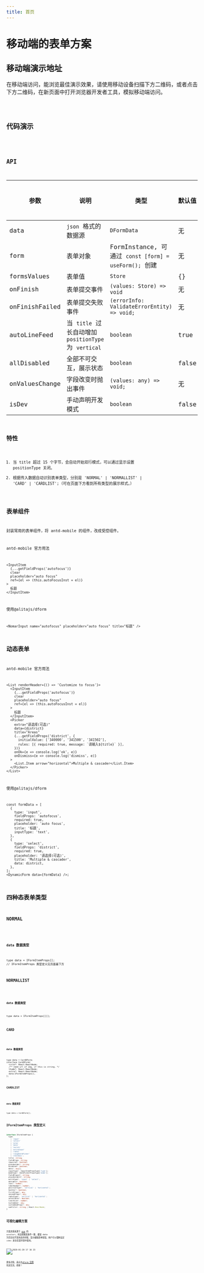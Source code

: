 ```yaml
---
title: 首页
---
```


# 移动端的表单方案

## 移动端演示地址

在移动端访问，能浏览最佳演示效果，请使用移动设备扫描下方二维码，或者点击下方二维码，在新页面中打开浏览器开发者工具，模拟移动端访问。

<code src="./demo/show.tsx" />

## 代码演示

<code src="./demo/index.tsx" />

## API

| 参数           | 说明                                                 | 类型                                                  | 默认值 | 是否必填 |
| -------------- | ---------------------------------------------------- | ----------------------------------------------------- | ------ | -------- |
| data           | `json` 格式的数据源                                  | `DFormData`                                           | 无     | 是       |
| form           | 表单对象                                             | FormInstance, 可通过 `const [form] = useForm();` 创建 | 无     | 是       |
| formsValues    | 表单值                                               | `Store`                                               | {}     | 否       |
| onFinish       | 表单提交事件                                         | `(values: Store) => void`                             | 无     | 否       |
| onFinishFailed | 表单提交失败事件                                     | `(errorInfo: ValidateErrorEntity) => void;`           | 无     | 否       |
| autoLineFeed   | 当 `title` 过长自动增加 `positionType` 为 `vertical` | `boolean`                                             | true   | 否       |
| allDisabled    | 全部不可交互，展示状态                               | `boolean`                                             | false  | 否       |
| onValuesChange | 字段改变时抛出事件                                   | `(values: any) => void;`                              | 无     | 否       |
| isDev          | 手动声明开发模式                                     | `boolean`                                             | false  | 否       |

## 特性

1. 当 title 超过 15 个字节，会自动开始双行模式，可以通过显示设置 positionType 关闭。
2. 根据传入数据自动识别表单类型，分别是 'NORMAL' | 'NORMALLIST' | 'CARD' | 'CARDLIST';（可在页面下方看到所有类型的展示样式。）

## 表单组件

封装常用的表单组件，将 antd-mobile 的组件，改成受控组件。

antd-mobile 官方用法

```tsx | pure
<InputItem
  {...getFieldProps('autofocus')}
  clear
  placeholder="auto focus"
  ref={el => (this.autoFocusInst = el)}
>
  标题
</InputItem>
```

使用@alitajs/dform

```tsx | pure
<NomarInput name="autofocus" placeholder="auto focus" title="标题" />
```

## 动态表单

antd-mobile 官方用法

```tsx | pure
<List renderHeader={() => 'Customize to focus'}>
  <InputItem
    {...getFieldProps('autofocus')}
    clear
    placeholder="auto focus"
    ref={el => (this.autoFocusInst = el)}
  >
    标题
  </InputItem>
  <Picker
    extra="请选择(可选)"
    data={district}
    title="Areas"
    {...getFieldProps('district', {
      initialValue: ['340000', '341500', '341502'],
      rules: [{ required: true, message: `请输入${title}` }],
    })}
    onOk={e => console.log('ok', e)}
    onDismiss={e => console.log('dismiss', e)}
  >
    <List.Item arrow="horizontal">Multiple & cascader</List.Item>
  </Picker>
</List>
```

使用@alitajs/dform

```tsx | pure
const formData = [
  {
    type: 'input',
    fieldProps: 'autofocus',
    required: true,
    placeholder: 'auto focus',
    title: '标题',
    inputType: 'text',
  },
  {
    type: 'select',
    fieldProps: 'district',
    required: true,
    placeholder: '请选择(可选)',
    title: 'Multiple & cascader',
    data: district,
  },
];
<DynamicForm data={formData} />;
```


## 四种态表单类型

### NORMAL

<code src="./demo/index.tsx" />

#### data 数据类型

```tsx | pure
type data = IFormItemProps[];
// IFormItemProps 类型定义见页面最下方
```

### NORMALLIST

<code src="./demo/normallist.tsx" />

#### data 数据类型

```tsx | pure
type data = IFormItemProps[][];
```

### CARD

<code src="./demo/card.tsx" />

#### data 数据类型

```tsx | pure
type data = CardDForm;
interface CardDForm{
  title?: React.ReactNode;
  /** need url of img, if this is string. */
  thumb?: React.ReactNode;
  extra?: React.ReactNode;
  data:IFormItemProps[],
};
```

### CARDLIST

<code src="./demo/cardlist.tsx" />

#### data 数据类型

```tsx | pure
type data = CardDForm[];

```
## IFormItemProps 类型定义

```ts | pure
interface IFormItemProps {
  type:
    | 'input'
    | 'select'
    | 'area'
    | 'date'
    | 'switch'
    | 'extraInput'
    | 'radio'
    | 'rangeDatePicker'
    | 'checkbox';
  title: string;
  fieldProps: string;
  required?: boolean;
  placeholder?: string;
  disabled?: boolean;
  data?: any[];
  inputType?: InputItemPropsType['type'];
  modeType?: DatePickerPropsType['mode'];
  fieldProps2?: string;
  placeholder2?: string;
  extraType?: 'input' | 'select';
  editable?: boolean;
  rows?: number;
  labelNumber?: number;
  positionType?: 'vertical' | 'horizontal';
  hasStar?: boolean;
  firstProps?: any;
  secondProps?: any;
  radioType?: 'vertical' | 'horizontal';
  selectable?: boolean;
  limitSize?: number;
  CustomDom?: any;
  customDomProps?: any;
  subTitle?: string | React.ReactNode;
}
```

## 可视化编辑方案

方案灵感来源于 [ava](https://github.com/antvis/ava) 的 `autoChart`，用法和触发条件一致，都是 data 为空且在开发状态的时候，显示编辑表单按钮。用户可以强制设定 `isDev` 来在任意环境中使用。

![2020-01-20 17 16 23](https://user-images.githubusercontent.com/11746742/72713840-b37bc900-3ba8-11ea-8a94-d19cdd39be53.gif)

更多详情，请点击[dform 官网](https://dform.alitajs.com/) 欢迎交流。感谢！
